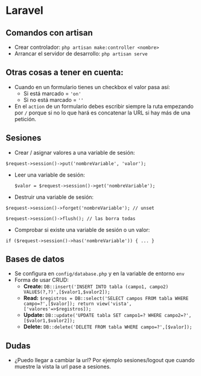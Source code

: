 # Laravel

## Comandos con artisan

- Crear controlador: `php artisan make:controller <nombre>`
- Arrancar el servidor de desarrollo: `php artisan serve`

## Otras cosas a tener en cuenta:
- Cuando en un formulario tienes un checkbox el valor pasa así:
  - Si está marcado = `'on'`
  - Si no está marcado = `''`
- En el `action` de un formulario debes escribir siempre la ruta empezando por `/`
  porque si no lo que hará es concatenar la URL si hay más de una petición.

## Sesiones
  - Crear / asignar valores a una variable de sesión:

   `$request->session()->put('nombreVariable', 'valor');`
  - Leer una variable de sesión:

    `$valor = $request->session()->get('nombreVariable');`
  - Destruir una variable de sesión:

  `$request->session()->forget('nombreVariable'); // unset`

  `$request->session()->flush(); // las borra todas`
  - Comprobar si existe una variable de sesión o un valor:

  `if ($request->session()->has('nombreVariable')) {
  ...
  }`

## Bases de datos
  - Se configura en `config/database.php` y en la variable de entorno `env`
  - Forma de usar CRUD:
    - **Create:** `DB::insert('INSERT INTO tabla (campo1, campo2) VALUES(?,?)',[$valor1,$valor2]);`
    - **Read:** `$registros = DB::select('SELECT campos FROM tabla WHERE campo=?',[$valor]);
return view('vista',['valores'=>$registros]);`
    - **Update:** `DB::update('UPDATE tabla SET campo1=? WHERE campo2=?',[$valor1,$valor2]);`
    - **Delete:** `DB::delete('DELETE FROM tabla WHERE campo=?',[$valor]);`

## Dudas
  - ¿Puedo llegar a cambiar la url? Por ejemplo sesiones/logout que cuando muestre la vista la url pase a sesiones.
